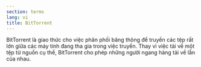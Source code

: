 ```yaml
---
section: terms
lang: vi
title: BitTorrent
---
```

BitTorrent là giao thức cho việc phân phối băng thông để truyền các tệp rất lớn giữa các máy tính đang tha gia trong việc truyền. Thay vì việc tải về một tệp từ nguồn cụ thể, BitTorrent cho phép những người ngang hàng tải về lẫn của nhau. 
